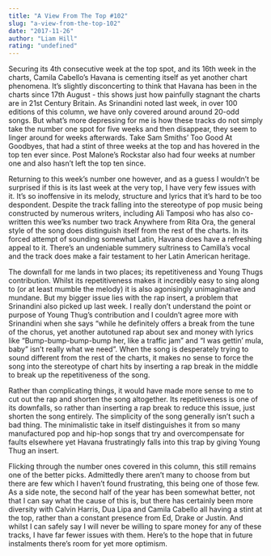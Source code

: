 ```yaml
---
title: "A View From The Top #102"
slug: "a-view-from-the-top-102"
date: "2017-11-26"
author: "Liam Hill"
rating: "undefined"
---
```


Securing its 4th consecutive week at the top spot, and its 16th week in the charts, Camila Cabello’s Havana is cementing itself as yet another chart phenomena. It’s slightly disconcerting to think that Havana has been in the charts since 17th August - this shows just how painfully stagnant the charts are in 21st Century Britain. As Srinandini noted last week, in over 100 editions of this column, we have only covered around around 20-odd songs. But what’s more depressing for me is how these tracks do not simply take the number one spot for five weeks and then disappear, they seem to linger around for weeks afterwards. Take Sam Smiths’ Too Good At Goodbyes, that had a stint of three weeks at the top and has hovered in the top ten ever since. Post Malone’s Rockstar also had four weeks at number one and also hasn’t left the top ten since.

Returning to this week’s number one however, and as a guess I wouldn’t be surprised if this is its last week at the very top, I have very few issues with it. It’s so inoffensive in its melody, structure and lyrics that it’s hard to be too despondent. Despite the track falling into the stereotype of pop music being constructed by numerous writers, including Ali Tamposi who has also co-written this wee’ks number two track Anywhere from Rita Ora, the general style of the song does distinguish itself from the rest of the charts. In its forced attempt of sounding somewhat Latin, Havana does have a refreshing appeal to it. There’s an undeniable summery sultriness to Camilla’s vocal and the track does make a fair testament to her Latin American heritage.

The downfall for me lands in two places; its repetitiveness and Young Thugs contribution. Whilst its repetitiveness makes it incredibly easy to sing along to (or at least mumble the melody) it is also agonisingly unimaginative and mundane. But my bigger issue lies with the rap insert, a problem that Srinandini also picked up last week. I really don’t understand the point or purpose of Young Thug’s contribution and I couldn’t agree more with Srinandini when she says “while he definitely offers a break from the tune of the chorus, yet another autotuned rap about sex and money with lyrics like “Bump-bump-bump-bump her, like a traffic jam” and “I was gettin’ mula, baby” isn’t really what we need”. When the song is desperately trying to sound different from the rest of the charts, it makes no sense to force the song into the stereotype of chart hits by inserting a rap break in the middle to break up the repetitiveness of the song.

Rather than complicating things, it would have made more sense to me to cut out the rap and shorten the song altogether. Its repetitiveness is one of its downfalls, so rather than inserting a rap break to reduce this issue, just shorten the song entirely. The simplicity of the song generally isn’t such a bad thing. The minimalistic take in itself distinguishes it from so many manufactured pop and hip-hop songs that try and overcompensate for faults elsewhere yet Havana frustratingly falls into this trap by giving Young Thug an insert.

Flicking through the number ones covered in this column, this still remains one of the better picks. Admittedly there aren’t many to choose from but there are few which I haven’t found frustrating, this being one of those few. As a side note, the second half of the year has been somewhat better, not that I can say what the cause of this is, but there has certainly been more diversity with Calvin Harris, Dua Lipa and Camila Cabello all having a stint at the top, rather than a constant presence from Ed, Drake or Justin. And whilst I can safely say I will never be willing to spare money for any of these tracks, I have far fewer issues with them. Here’s to the hope that in future instalments there’s room for yet more optimism.
